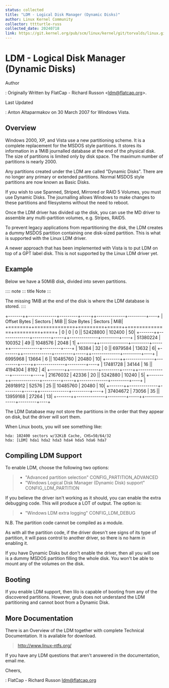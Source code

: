 ```yaml
---
status: collected
title: "LDM - Logical Disk Manager (Dynamic Disks)"
author: Linux Kernel Community
collector: tttturtle-russ
collected_date: 20240718
link: https://git.kernel.org/pub/scm/linux/kernel/git/torvalds/linux.git/tree/Documentation/admin-guide/ldm.rst
---
```


# LDM - Logical Disk Manager (Dynamic Disks)

Author

:   Originally Written by FlatCap - Richard Russon
    \<<ldm@flatcap.org>\>.

Last Updated

:   Anton Altaparmakov on 30 March 2007 for Windows Vista.

## Overview

Windows 2000, XP, and Vista use a new partitioning scheme. It is a
complete replacement for the MSDOS style partitions. It stores its
information in a 1MiB journalled database at the end of the physical
disk. The size of partitions is limited only by disk space. The maximum
number of partitions is nearly 2000.

Any partitions created under the LDM are called \"Dynamic Disks\". There
are no longer any primary or extended partitions. Normal MSDOS style
partitions are now known as Basic Disks.

If you wish to use Spanned, Striped, Mirrored or RAID 5 Volumes, you
must use Dynamic Disks. The journalling allows Windows to make changes
to these partitions and filesystems without the need to reboot.

Once the LDM driver has divided up the disk, you can use the MD driver
to assemble any multi-partition volumes, e.g. Stripes, RAID5.

To prevent legacy applications from repartitioning the disk, the LDM
creates a dummy MSDOS partition containing one disk-sized partition.
This is what is supported with the Linux LDM driver.

A newer approach that has been implemented with Vista is to put LDM on
top of a GPT label disk. This is not supported by the Linux LDM driver
yet.

## Example

Below we have a 50MiB disk, divided into seven partitions.

:::: note
::: title
Note
:::

The missing 1MiB at the end of the disk is where the LDM database is
stored.
::::

+\-\-\-\-\-\--++\-\-\-\-\-\-\-\-\-\-\-\-\--+\-\-\-\-\-\-\-\--+\-\-\-\--++\-\-\-\-\-\-\-\-\-\-\-\-\--+\-\-\-\-\-\-\-\--+\-\-\--+
\| Offset Bytes \| Sectors \| MiB \|\| Size Bytes \| Sectors \| MiB\|
+=======++==============+=========+=====++==============+=========+====+
\| 0 \| 0 \| 0 \|\| 52428800 \| 102400 \| 50\|
+\-\-\-\-\-\--++\-\-\-\-\-\-\-\-\-\-\-\-\--+\-\-\-\-\-\-\-\--+\-\-\-\--++\-\-\-\-\-\-\-\-\-\-\-\-\--+\-\-\-\-\-\-\-\--+\-\-\--+
\| 51380224 \| 100352 \| 49 \|\| 1048576 \| 2048 \| 1\|
+\-\-\-\-\-\--++\-\-\-\-\-\-\-\-\-\-\-\-\--+\-\-\-\-\-\-\-\--+\-\-\-\--++\-\-\-\-\-\-\-\-\-\-\-\-\--+\-\-\-\-\-\-\-\--+\-\-\--+
\| 16384 \| 32 \| 0 \|\| 6979584 \| 13632 \| 6\|
+\-\-\-\-\-\--++\-\-\-\-\-\-\-\-\-\-\-\-\--+\-\-\-\-\-\-\-\--+\-\-\-\--++\-\-\-\-\-\-\-\-\-\-\-\-\--+\-\-\-\-\-\-\-\--+\-\-\--+
\| 6995968 \| 13664 \| 6 \|\| 10485760 \| 20480 \| 10\|
+\-\-\-\-\-\--++\-\-\-\-\-\-\-\-\-\-\-\-\--+\-\-\-\-\-\-\-\--+\-\-\-\--++\-\-\-\-\-\-\-\-\-\-\-\-\--+\-\-\-\-\-\-\-\--+\-\-\--+
\| 17481728 \| 34144 \| 16 \|\| 4194304 \| 8192 \| 4\|
+\-\-\-\-\-\--++\-\-\-\-\-\-\-\-\-\-\-\-\--+\-\-\-\-\-\-\-\--+\-\-\-\--++\-\-\-\-\-\-\-\-\-\-\-\-\--+\-\-\-\-\-\-\-\--+\-\-\--+
\| 21676032 \| 42336 \| 20 \|\| 5242880 \| 10240 \| 5\|
+\-\-\-\-\-\--++\-\-\-\-\-\-\-\-\-\-\-\-\--+\-\-\-\-\-\-\-\--+\-\-\-\--++\-\-\-\-\-\-\-\-\-\-\-\-\--+\-\-\-\-\-\-\-\--+\-\-\--+
\| 26918912 \| 52576 \| 25 \|\| 10485760 \| 20480 \| 10\|
+\-\-\-\-\-\--++\-\-\-\-\-\-\-\-\-\-\-\-\--+\-\-\-\-\-\-\-\--+\-\-\-\--++\-\-\-\-\-\-\-\-\-\-\-\-\--+\-\-\-\-\-\-\-\--+\-\-\--+
\| 37404672 \| 73056 \| 35 \|\| 13959168 \| 27264 \| 13\|
+\-\-\-\-\-\--++\-\-\-\-\-\-\-\-\-\-\-\-\--+\-\-\-\-\-\-\-\--+\-\-\-\--++\-\-\-\-\-\-\-\-\-\-\-\-\--+\-\-\-\-\-\-\-\--+\-\-\--+

The LDM Database may not store the partitions in the order that they
appear on disk, but the driver will sort them.

When Linux boots, you will see something like:

    hda: 102400 sectors w/32KiB Cache, CHS=50/64/32
    hda: [LDM] hda1 hda2 hda3 hda4 hda5 hda6 hda7

## Compiling LDM Support

To enable LDM, choose the following two options:

> -   \"Advanced partition selection\" CONFIG_PARTITION_ADVANCED
> -   \"Windows Logical Disk Manager (Dynamic Disk) support\"
>     CONFIG_LDM_PARTITION

If you believe the driver isn\'t working as it should, you can enable
the extra debugging code. This will produce a LOT of output. The option
is:

> -   \"Windows LDM extra logging\" CONFIG_LDM_DEBUG

N.B. The partition code cannot be compiled as a module.

As with all the partition code, if the driver doesn\'t see signs of its
type of partition, it will pass control to another driver, so there is
no harm in enabling it.

If you have Dynamic Disks but don\'t enable the driver, then all you
will see is a dummy MSDOS partition filling the whole disk. You won\'t
be able to mount any of the volumes on the disk.

## Booting

If you enable LDM support, then lilo is capable of booting from any of
the discovered partitions. However, grub does not understand the LDM
partitioning and cannot boot from a Dynamic Disk.

## More Documentation

There is an Overview of the LDM together with complete Technical
Documentation. It is available for download.

> <http://www.linux-ntfs.org/>

If you have any LDM questions that aren\'t answered in the
documentation, email me.

Cheers,

:   FlatCap - Richard Russon <ldm@flatcap.org>
